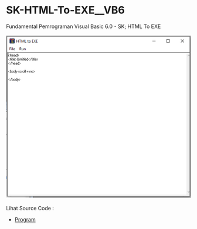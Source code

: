 # SK-HTML-To-EXE__VB6
Fundamental Pemrograman Visual Basic 6.0 - SK; HTML To EXE<br><br>
<img src="https://github.com/RizkyKhapidsyah/SK-HTML-To-EXE__VB6/blob/main/result/001.PNG"><br><br>
Lihat Source Code : <br>
- <a href="https://github.com/RizkyKhapidsyah/SK-HTML-To-EXE__VB6">Program</a>
